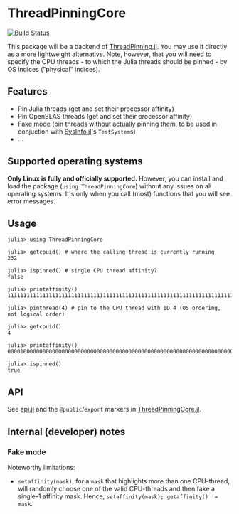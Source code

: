 # ThreadPinningCore

[![Build Status](https://github.com/carstenbauer/ThreadPinningCore.jl/actions/workflows/CI.yml/badge.svg?branch=main)](https://github.com/carstenbauer/ThreadPinningCore.jl/actions/workflows/CI.yml?query=branch%3Amain)

This package will be a backend of [ThreadPinning.jl](https://github.com/carstenbauer/ThreadPinning.jl). You may use it directly as a more lightweight alternative. Note, however, that you will need to specify the CPU threads - to which the Julia threads should be pinned - by OS indices ("physical" indices).

## Features

* Pin Julia threads (get and set their processor affinity)
* Pin OpenBLAS threads (get and set their processor affinity)
* Fake mode (pin threads without actually pinning them, to be used in conjuction with [SysInfo.jl](https://github.com/carstenbauer/SysInfo.jl)'s `TestSystem`s)
* ...

## Supported operating systems

**Only Linux is fully and officially supported.** However, you can install and load the package (`using ThreadPinningCore`) without any issues on all operating systems. It's only when you call (most) functions that you will see error messages.

## Usage
```julia-repl
julia> using ThreadPinningCore

julia> getcpuid() # where the calling thread is currently running
232

julia> ispinned() # single CPU thread affinity?
false

julia> printaffinity()
1111111111111111111111111111111111111111111111111111111111111111111111111111111111111111111111111111111111111111111111111111111111111111111111111111111111111111111111111111111111111111111111111111111111111111111111111111111111111111111111111111111111111111

julia> pinthread(4) # pin to the CPU thread with ID 4 (OS ordering, not logical order)

julia> getcpuid()
4

julia> printaffinity()
0000100000000000000000000000000000000000000000000000000000000000000000000000000000000000000000000000000000000000000000000000000000000000000000000000000000000000000000000000000000000000000000000000000000000000000000000000000000000000000000000000000000000000

julia> ispinned()
true
```

## API

See [api.jl](src/api.jl) and the `@public`/`export` markers in [ThreadPinningCore.jl](https://github.com/carstenbauer/ThreadPinningCore.jl/blob/main/src/ThreadPinningCore.jl).

## Internal (developer) notes

### Fake mode

Noteworthy limitations:

* `setaffinity(mask)`, for a `mask` that highlights more than one CPU-thread, will randomly choose one of the valid CPU-threads and then fake a single-1 affinity mask. Hence, `setaffinity(mask); getaffinity() != mask`.

